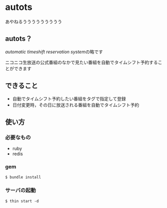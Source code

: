 # autots
あやねるううううううううう

## autots？

*automatic timeshift reservation system*の略です

ニコニコ生放送の公式番組のなかで見たい番組を自動でタイムシフト予約することができます

## できること

- 自動でタイムシフト予約したい番組をタグで指定して登録
- 日付変更時，その日に放送される番組を自動でタイムシフト予約

## 使い方

### 必要なもの

- ruby
- redis

### gem

```
$ bundle install
```

### サーバの起動

```
$ thin start -d
```
